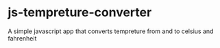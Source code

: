 # js-tempreture-converter

A simple javascript app
that converts tempreture
from and to celsius and fahrenheit
